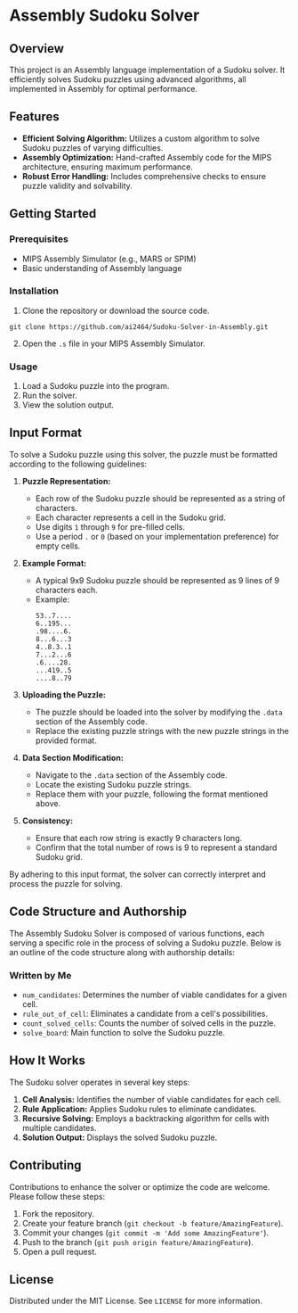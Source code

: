 # Assembly Sudoku Solver

## Overview
This project is an Assembly language implementation of a Sudoku solver. It efficiently solves Sudoku puzzles using advanced algorithms, all implemented in Assembly for optimal performance.

## Features
- **Efficient Solving Algorithm:** Utilizes a custom algorithm to solve Sudoku puzzles of varying difficulties.
- **Assembly Optimization:** Hand-crafted Assembly code for the MIPS architecture, ensuring maximum performance.
- **Robust Error Handling:** Includes comprehensive checks to ensure puzzle validity and solvability.

## Getting Started

### Prerequisites
- MIPS Assembly Simulator (e.g., MARS or SPIM)
- Basic understanding of Assembly language

### Installation
1. Clone the repository or download the source code.
```
git clone https://github.com/ai2464/Sudoku-Solver-in-Assembly.git
```
2. Open the `.s` file in your MIPS Assembly Simulator.

### Usage
1. Load a Sudoku puzzle into the program.
2. Run the solver.
3. View the solution output.

## Input Format

To solve a Sudoku puzzle using this solver, the puzzle must be formatted according to the following guidelines:

1. **Puzzle Representation:**
   - Each row of the Sudoku puzzle should be represented as a string of characters.
   - Each character represents a cell in the Sudoku grid.
   - Use digits `1` through `9` for pre-filled cells.
   - Use a period `.` or `0` (based on your implementation preference) for empty cells.

2. **Example Format:**
   - A typical 9x9 Sudoku puzzle should be represented as 9 lines of 9 characters each.
   - Example:
     ```
     53..7....
     6..195...
     .98....6.
     8...6...3
     4..8.3..1
     7...2...6
     .6....28.
     ...419..5
     ....8..79
     ```

3. **Uploading the Puzzle:**
   - The puzzle should be loaded into the solver by modifying the `.data` section of the Assembly code.
   - Replace the existing puzzle strings with the new puzzle strings in the provided format.

4. **Data Section Modification:**
   - Navigate to the `.data` section of the Assembly code.
   - Locate the existing Sudoku puzzle strings.
   - Replace them with your puzzle, following the format mentioned above.

5. **Consistency:**
   - Ensure that each row string is exactly 9 characters long.
   - Confirm that the total number of rows is 9 to represent a standard Sudoku grid.

By adhering to this input format, the solver can correctly interpret and process the puzzle for solving.

## Code Structure and Authorship

The Assembly Sudoku Solver is composed of various functions, each serving a specific role in the process of solving a Sudoku puzzle. Below is an outline of the code structure along with authorship details:

### Written by Me
- `num_candidates`: Determines the number of viable candidates for a given cell.
- `rule_out_of_cell`: Eliminates a candidate from a cell's possibilities.
- `count_solved_cells`: Counts the number of solved cells in the puzzle.
- `solve_board`: Main function to solve the Sudoku puzzle.

## How It Works
The Sudoku solver operates in several key steps:
1. **Cell Analysis:** Identifies the number of viable candidates for each cell.
2. **Rule Application:** Applies Sudoku rules to eliminate candidates.
3. **Recursive Solving:** Employs a backtracking algorithm for cells with multiple candidates.
4. **Solution Output:** Displays the solved Sudoku puzzle.

## Contributing
Contributions to enhance the solver or optimize the code are welcome. Please follow these steps:
1. Fork the repository.
2. Create your feature branch (`git checkout -b feature/AmazingFeature`).
3. Commit your changes (`git commit -m 'Add some AmazingFeature'`).
4. Push to the branch (`git push origin feature/AmazingFeature`).
5. Open a pull request.

## License
Distributed under the MIT License. See `LICENSE` for more information.

